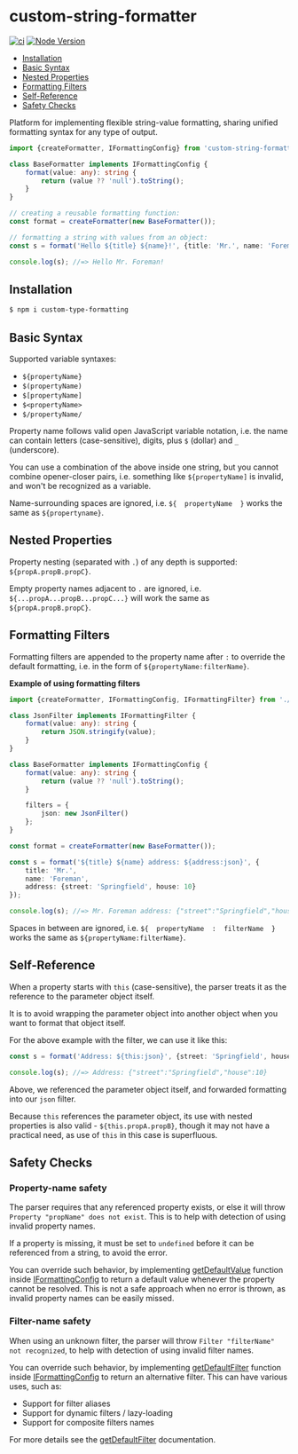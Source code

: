 # custom-string-formatter

[![ci](https://github.com/vitaly-t/custom-string-formatter/actions/workflows/ci.yml/badge.svg)](https://github.com/vitaly-t/custom-string-formatter/actions/workflows/ci.yml)
[![Node Version](https://img.shields.io/badge/nodejs-20%20--%2024-green.svg?logo=node.js&style=flat)](https://nodejs.org)

* [Installation](#installation)
* [Basic Syntax](#basic-syntax)
* [Nested Properties](#nested-properties)
* [Formatting Filters](#formatting-filters)
* [Self-Reference](#self-reference)
* [Safety Checks](#safety-checks)

Platform for implementing flexible string-value formatting, sharing unified formatting syntax
for any type of output.

```ts
import {createFormatter, IFormattingConfig} from 'custom-string-formatter';

class BaseFormatter implements IFormattingConfig {
    format(value: any): string {
        return (value ?? 'null').toString();
    }
}

// creating a reusable formatting function:
const format = createFormatter(new BaseFormatter());

// formatting a string with values from an object:
const s = format('Hello ${title} ${name}!', {title: 'Mr.', name: 'Foreman'});

console.log(s); //=> Hello Mr. Foreman!
```

## Installation

```sh
$ npm i custom-type-formatting
```

## Basic Syntax

Supported variable syntaxes:

* `${propertyName}`
* `$(propertyName)`
* `$[propertyName]`
* `$<propertyName>`
* `$/propertyName/`

Property name follows valid open JavaScript variable notation, i.e. the name can contain letters (case-sensitive),
digits, plus `$` (dollar) and `_` (underscore).

You can use a combination of the above inside one string, but you cannot combine opener-closer pairs, i.e.
something like `${propertyName]` is invalid, and won't be recognized as a variable.

Name-surrounding spaces are ignored, i.e. `${  propertyName  }` works the same as `${propertyname}`.

## Nested Properties

Property nesting (separated with `.`) of any depth is supported: `${propA.propB.propC}`.

Empty property names adjacent to `.` are ignored, i.e. `${...propA...propB...propC...}` will work
the same as `${propA.propB.propC}`.

## Formatting Filters

Formatting filters are appended to the property name after `:` to override the default formatting, i.e.
in the form of `${propertyName:filterName}`.

<b>Example of using formatting filters</b>

```ts
import {createFormatter, IFormattingConfig, IFormattingFilter} from './';

class JsonFilter implements IFormattingFilter {
    format(value: any): string {
        return JSON.stringify(value);
    }
}

class BaseFormatter implements IFormattingConfig {
    format(value: any): string {
        return (value ?? 'null').toString();
    }

    filters = {
        json: new JsonFilter()
    };
}

const format = createFormatter(new BaseFormatter());

const s = format('${title} ${name} address: ${address:json}', {
    title: 'Mr.',
    name: 'Foreman',
    address: {street: 'Springfield', house: 10}
});

console.log(s); //=> Mr. Foreman address: {"street":"Springfield","house":10}
```

Spaces in between are ignored, i.e. `${  propertyName  :  filterName  }` works the same as `${propertyName:filterName}`.

## Self-Reference

When a property starts with `this` (case-sensitive), the parser treats it as the reference to the parameter object
itself.

It is to avoid wrapping the parameter object into another object when you want to format that object itself.

For the above example with the filter, we can use it like this:

```ts
const s = format('Address: ${this:json}', {street: 'Springfield', house: 10});

console.log(s); //=> Address: {"street":"Springfield","house":10}
```

Above, we referenced the parameter object itself, and forwarded formatting into our `json` filter.

Because `this` references the parameter object, its use with nested properties is also valid - `${this.propA.propB}`,
though it may not have a practical need, as use of `this` in this case is superfluous.

## Safety Checks

### Property-name safety

The parser requires that any referenced property exists, or else it will throw `Property "propName" does not exist`.
This is to help with detection of using invalid property names.

If a property is missing, it must be set to `undefined` before it can be referenced from a string, to avoid the error.

You can override such behavior, by implementing [getDefaultValue] function inside [IFormattingConfig] to return
a default value whenever the property cannot be resolved. This is not a safe approach when no error is thrown,
as invalid property names can be easily missed.

### Filter-name safety

When using an unknown filter, the parser will throw `Filter "filterName" not recognized`, to help with detection
of using invalid filter names.

You can override such behavior, by implementing [getDefaultFilter] function inside [IFormattingConfig] to return
an alternative filter. This can have various uses, such as:

* Support for filter aliases
* Support for dynamic filters / lazy-loading
* Support for composite filters names

For more details see the [getDefaultFilter] documentation.

[IFormattingConfig]:https://github.com/vitaly-t/custom-string-formatter/blob/main/src/protocol.ts#L14

[getDefaultValue]:https://github.com/vitaly-t/custom-string-formatter/blob/main/src/protocol.ts#L32

[getDefaultFilter]:https://github.com/vitaly-t/custom-string-formatter/blob/main/src/protocol.ts#L56
